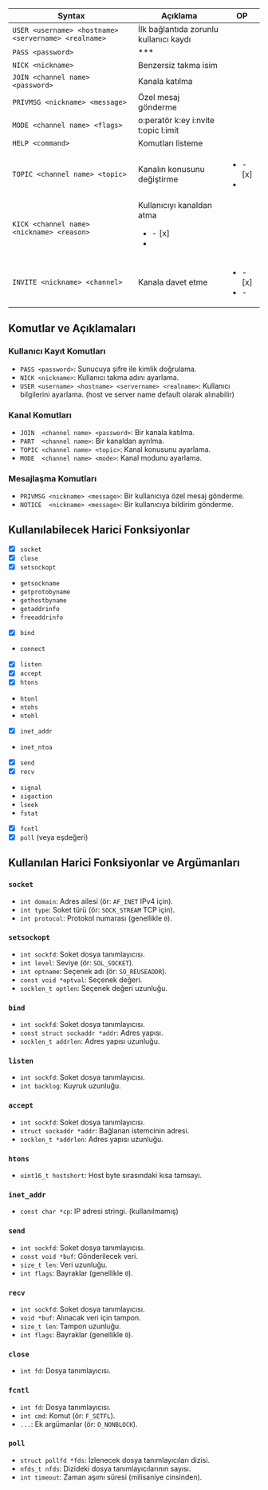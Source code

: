 |Syntax|Açıklama|OP|
|-|-|-|
|`USER <username> <hostname> <servername> <realname>` | İlk bağlantıda zorunlu kullanıcı kaydı
| `PASS <password>` | *** 
| `NICK <nickname>` | Benzersiz takma isim 
| `JOIN <channel name> <password>` | Kanala katılma
| `PRIVMSG <nickname> <message>` | Özel mesaj gönderme
| `MODE <channel name> <flags>` | o:peratör k:ey i:nvite t:opic l:imit
| `HELP <command>` | Komutları listeme
| `TOPIC <channel name> <topic>` | Kanalın konusunu değiştirme |<ul><li>- [x] </li><li>
| `KICK <channel name> <nickname> <reason>` | Kullanıcıyı kanaldan atma <ul><li>- [x]</li><li>
| `INVITE <nickname> <channel>` | Kanala davet etme |<ul><li>- [x]</li><li>-


## Komutlar ve Açıklamaları

### Kullanıcı Kayıt Komutları
- `PASS <password>`: Sunucuya şifre ile kimlik doğrulama.
- `NICK <nickname>`: Kullanıcı takma adını ayarlama.
- `USER <username> <hostname> <servername> <realname>`: Kullanıcı bilgilerini ayarlama.
(host ve server name default olarak alınabilir)

### Kanal Komutları
- `JOIN  <channel name> <password>`: Bir kanala katılma.
- `PART  <channel name>`: Bir kanaldan ayrılma.
- `TOPIC <channel name> <topic>`: Kanal konusunu ayarlama.
- `MODE  <channel name> <mode>`: Kanal modunu ayarlama.

### Mesajlaşma Komutları
- `PRIVMSG <nickname> <message>`: Bir kullanıcıya özel mesaj gönderme.
- `NOTICE  <nickname> <message>`: Bir kullanıcıya bildirim gönderme.
## Kullanılabilecek Harici Fonksiyonlar

- [x] `socket`
- [x] `close`
- [x] `setsockopt`
- `getsockname`
- `getprotobyname`
- `gethostbyname`
- `getaddrinfo`
- `freeaddrinfo`
- [x] `bind`
- `connect`
- [x] `listen`
- [x] `accept`
- [x] `htons`
- `htonl`
- `ntohs`
- `ntohl`
- [x] `inet_addr`
- `inet_ntoa`
- [x] `send`
- [x] `recv`
- `signal`
- `sigaction`
- `lseek`
- `fstat`
- [x] `fcntl`
- [x] `poll` (veya eşdeğeri)

## Kullanılan Harici Fonksiyonlar ve Argümanları

### `socket`
  - `int domain`: Adres ailesi (ör: `AF_INET` IPv4 için).
  - `int type`: Soket türü (ör: `SOCK_STREAM` TCP için).
  - `int protocol`: Protokol numarası (genellikle `0`).

### `setsockopt`
  - `int sockfd`: Soket dosya tanımlayıcısı.
  - `int level`: Seviye (ör: `SOL_SOCKET`).
  - `int optname`: Seçenek adı (ör: `SO_REUSEADDR`).
  - `const void *optval`: Seçenek değeri.
  - `socklen_t optlen`: Seçenek değeri uzunluğu.

### `bind`
  - `int sockfd`: Soket dosya tanımlayıcısı.
  - `const struct sockaddr *addr`: Adres yapısı.
  - `socklen_t addrlen`: Adres yapısı uzunluğu.

### `listen`
  - `int sockfd`: Soket dosya tanımlayıcısı.
  - `int backlog`: Kuyruk uzunluğu.

### `accept`
  - `int sockfd`: Soket dosya tanımlayıcısı.
  - `struct sockaddr *addr`: Bağlanan istemcinin adresi.
  - `socklen_t *addrlen`: Adres yapısı uzunluğu.

### `htons`
  - `uint16_t hostshort`: Host byte sırasındaki kısa tamsayı.

### `inet_addr`
  - `const char *cp`: IP adresi stringi.
(kullanılmamış)

### `send`
  - `int sockfd`: Soket dosya tanımlayıcısı.
  - `const void *buf`: Gönderilecek veri.
  - `size_t len`: Veri uzunluğu.
  - `int flags`: Bayraklar (genellikle `0`).

### `recv`
  - `int sockfd`: Soket dosya tanımlayıcısı.
  - `void *buf`: Alınacak veri için tampon.
  - `size_t len`: Tampon uzunluğu.
  - `int flags`: Bayraklar (genellikle `0`).

### `close`
  - `int fd`: Dosya tanımlayıcısı.

### `fcntl`
  - `int fd`: Dosya tanımlayıcısı.
  - `int cmd`: Komut (ör: `F_SETFL`).
  - `...`: Ek argümanlar (ör: `O_NONBLOCK`).

### `poll`
  - `struct pollfd *fds`: İzlenecek dosya tanımlayıcıları dizisi.
  - `nfds_t nfds`: Dizideki dosya tanımlayıcılarının sayısı.
  - `int timeout`: Zaman aşımı süresi (milisaniye cinsinden).
